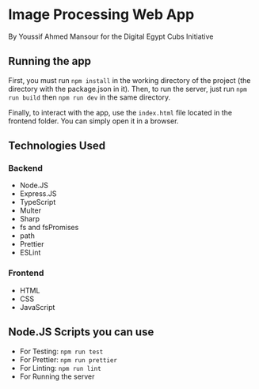 # Image Processing Web App
By Youssif Ahmed Mansour for the Digital Egypt Cubs Initiative

## Running the app
First, you must run `npm install` in the working directory of the project (the directory with the package.json in it).
Then, to run the server, just run `npm run build` then `npm run dev` in the same directory.

Finally, to interact with the app, use the `index.html` file located in the frontend folder.
You can simply open it in a browser.

## Technologies Used
### Backend
- Node.JS
- Express.JS
- TypeScript
- Multer
- Sharp
- fs and fsPromises
- path
- Prettier
- ESLint

### Frontend
- HTML
- CSS
- JavaScript

## Node.JS Scripts you can use
- For Testing: `npm run test`
- For Prettier: `npm run prettier`
- For Linting: `npm run lint`
- For Running the server
